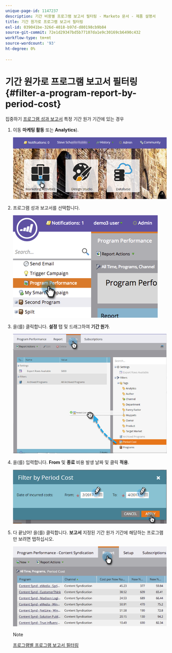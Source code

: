 ```yaml
---
unique-page-id: 1147237
description: 기간 비용별 프로그램 보고서 필터링 - Marketo 문서 - 제품 설명서
title: 기간 원가로 프로그램 보고서 필터링
exl-id: 039041be-326d-4018-b97d-d80198cb9b84
source-git-commit: 72e1d29347bd5b77107da1e9c30169cb6490c432
workflow-type: tm+mt
source-wordcount: '93'
ht-degree: 0%

---
```


# 기간 원가로 프로그램 보고서 필터링 {#filter-a-program-report-by-period-cost}

집중하기 [프로그램 성과 보고서](/help/marketo/product-docs/core-marketo-concepts/programs/program-performance-report/create-a-program-performance-report.md) 특정 기간 원가 기간에 있는 경우

1. 이동 **마케팅 활동** 또는 **Analytics**).

   ![](assets/login-marketing-activities-1.png)

1. 프로그램 성과 보고서를 선택합니다.

   ![](assets/image2014-9-23-16-3a22-3a52.png)

1. 을(를) 클릭합니다. **설정** 탭 및 드래그하여 **기간 원가**.

   ![](assets/lm-86194-1.png)

1. 을(를) 입력합니다. **From** 및 **종료** 비용 발생 날짜 및 클릭 **적용**.

   ![](assets/lm-86194-2a-hands.png)

1. 다 끝났어! 을(를) 클릭합니다. **보고서** 지정된 기간 원가 기간에 해당하는 프로그램만 보려면 탭하십시오.

   ![](assets/lm-86194-report-tab.png)

   >[!NOTE]
   >
   >[프로그램별 프로그램 보고서 필터링](/help/marketo/product-docs/core-marketo-concepts/programs/program-performance-report/filter-a-program-report-by-program.md)
